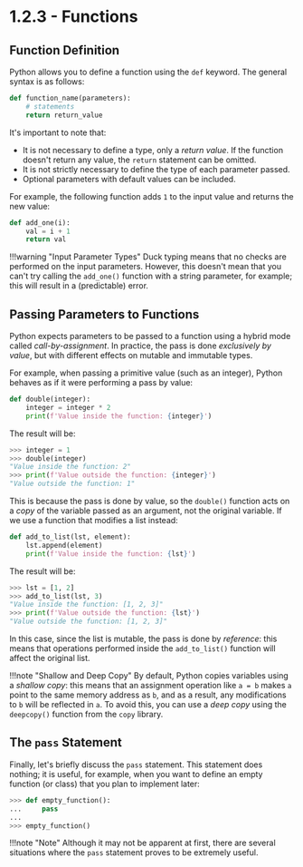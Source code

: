 # 1.2.3 - Functions

## Function Definition

Python allows you to define a function using the `def` keyword. The general syntax is as follows:

```py
def function_name(parameters):
    # statements
    return return_value
```

It's important to note that:

* It is not necessary to define a type, only a *return value*. If the function doesn't return any value, the `return` statement can be omitted.
* It is not strictly necessary to define the type of each parameter passed.
* Optional parameters with default values can be included.

For example, the following function adds `1` to the input value and returns the new value:

```py
def add_one(i):
    val = i + 1
    return val
```

!!!warning "Input Parameter Types"
    Duck typing means that no checks are performed on the input parameters. However, this doesn't mean that you can't try calling the `add_one()` function with a string parameter, for example; this will result in a (predictable) error.

## Passing Parameters to Functions

Python expects parameters to be passed to a function using a hybrid mode called *call-by-assignment*. In practice, the pass is done *exclusively by value*, but with different effects on mutable and immutable types.

For example, when passing a primitive value (such as an integer), Python behaves as if it were performing a pass by value:

```py
def double(integer):
    integer = integer * 2
    print(f'Value inside the function: {integer}')
```

The result will be:

```py
>>> integer = 1
>>> double(integer)
"Value inside the function: 2"
>>> print(f'Value outside the function: {integer}')
"Value outside the function: 1"
```

This is because the pass is done by value, so the `double()` function acts on a *copy* of the variable passed as an argument, not the original variable. If we use a function that modifies a list instead:

```py
def add_to_list(lst, element):
    lst.append(element)
    print(f'Value inside the function: {lst}')
```

The result will be:

```py
>>> lst = [1, 2]
>>> add_to_list(lst, 3)
"Value inside the function: [1, 2, 3]"
>>> print(f'Value outside the function: {lst}')
"Value outside the function: [1, 2, 3]"
```

In this case, since the list is mutable, the pass is done by *reference*: this means that operations performed inside the `add_to_list()` function will affect the original list.

!!!note "Shallow and Deep Copy"
    By default, Python copies variables using a *shallow copy*: this means that an assignment operation like `a = b` makes `a` point to the same memory address as `b`, and as a result, any modifications to `b` will be reflected in `a`. To avoid this, you can use a *deep copy* using the `deepcopy()` function from the `copy` library.

## The `pass` Statement

Finally, let's briefly discuss the `pass` statement. This statement does nothing; it is useful, for example, when you want to define an empty function (or class) that you plan to implement later:

```py
>>> def empty_function():
...     pass
...
>>> empty_function()
```

!!!note "Note"
    Although it may not be apparent at first, there are several situations where the `pass` statement proves to be extremely useful.